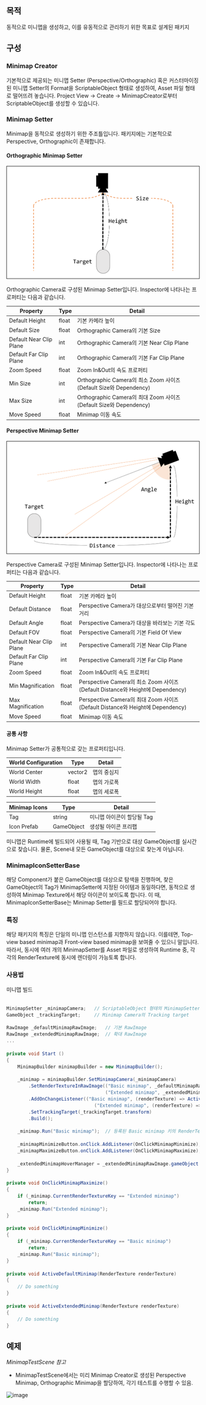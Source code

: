 ## 목적

동적으로 미니맵을 생성하고, 이를 유동적으로 관리하기 위한 목표로 설계된 패키지

## 구성

### Minimap Creator

기본적으로 제공되는 미니맵 Setter (Perspective/Orthographic) 혹은 커스터마이징된 미니맵 Setter의 Format을 ScriptableObject 형태로 생성하여, Asset 파일 형태로 떨어뜨려 놓습니다. Project View -> Create -> MinimapCreator로부터 ScriptableObject를 생성할 수 있습니다.

### Minimap Setter

Minimap을 동적으로 생성하기 위한 주조틀입니다. 패키지에는 기본적으로 Perspective, Orthographic이 존재합니다.

#### Orthographic Minimap Setter

![image](./Resources/Images/Readme/Orthographic_00.png)

Orthographic Camera로 구성된 Minimap Setter입니다. Inspector에 나타나는 프로퍼티는 다음과 같습니다.

| Property                | Type  | Detail                                                            |
|-------------------------|-------|-------------------------------------------------------------------|
| Default Height          | float | 기본 카메라 높이                                                   |
| Default Size            | float | Orthographic Camera의 기본 Size                                   |
| Default Near Clip Plane | int   | Orthographic Camera의 기본 Near Clip Plane                        |
| Default Far Clip Plane  | int   | Orthographic Camera의 기본 Far Clip Plane                         |
| Zoom Speed              | float | Zoom In&Out의 속도 프로퍼티                                        |
| Min Size                | int   | Orthographic Camera의 최소 Zoom 사이즈 (Default Size와 Dependency) |
| Max Size                | int   | Orthographic Camera의 최대 Zoom 사이즈 (Default Size와 Dependency) |
| Move Speed              | float | Minimap 이동 속도                                                 |

#### Perspective Minimap Setter

![image](./Resources/Images/Readme/Perspective_00.png)

Perspective Camera로 구성된 Minimap Setter입니다. Inspector에 나타나는 프로퍼티는 다음과 같습니다.

| Property                | Type  | Detail                                                                        |
|-------------------------|-------|-------------------------------------------------------------------------------|
| Default Height          | float | 기본 카메라 높이                                                               |
| Default Distance        | float | Perspective Camera가 대상으로부터 떨어진 기본 거리                              |
| Default Angle           | float | Perspective Camera가 대상을 바라보는 기본 각도                                  |
| Default FOV             | float | Perspective Camera의 기본 Field Of View                                       |
| Default Near Clip Plane | int   | Perspective Camera의 기본 Near Clip Plane                                     |
| Default Far Clip Plane  | int   | Perspective Camera의 기본 Far Clip Plane                                      |
| Zoom Speed              | float | Zoom In&Out의 속도 프로퍼티                                                    |
| Min Magnification       | float | Perspective Camera의 최소 Zoom 사이즈 (Default Distance와 Height에 Dependency) |
| Max Magnification       | float | Perspective Camera의 최대 Zoom 사이즈 (Default Distance와 Height에 Dependency) |
| Move Speed              | float | Minimap 이동 속도                                                             |

#### 공통 사항

Minimap Setter가 공통적으로 갖는 프로퍼티입니다.

| World Configuration | Type    | Detail     |
|---------------------|---------|------------|
| World Center        | vector2 | 맵의 중심지 |
| World Width         | float   | 맵의 가로폭 |
| World Height        | float   | 맵의 세로폭 |

| Minimap Icons | Type       | Detail                   |
|---------------|------------|--------------------------|
| Tag           | string     | 미니맵 아이콘이 할당될 Tag |
| Icon Prefab   | GameObject | 생성될 아이콘 프리팹       |

미니맵은 Runtime에 빌드되어 사용될 때, Tag 기반으로 대상 GameObject를 실시간으로 찾습니다. 물론, Scene내 모든 GameObject를 대상으로 찾는게 아닙니다.

### MinimapIconSetterBase

해당 Component가 붙은 GameObject를 대상으로 탐색을 진행하며, 찾은 GameObject의 Tag가 MinimapSetter에 지정된 아이템과 동일하다면, 동적으로 생성하여 Minimap Texture에서 해당 아이콘이 보이도록 합니다. 이 때, MinimapIconSetterBase는 Minimap Setter를 필드로 할당되어야 합니다.

### 특징

해당 패키지의 특징은 단일의 미니맵 인스턴스를 지향하지 않습니다. 이를테면, Top-view based minimap과 Front-view based minimap을 보여줄 수 있으니 말입니다. 따라서, 동시에 여러 개의 MinimapSetter를 Asset 파일로 생성하여 Runtime 중, 각각의 RenderTexture에 동시에 렌더링이 가능토록 합니다.

### 사용법

미니맵 빌드

```csharp

MinimapSetter _minimapCamera;   // ScriptableObject 형태의 MinimapSetter
GameObject _trackingTarget;     // Minimap Camera의 Tracking target

RawImage _defaultMinimapRawImage;   // 기본 RawImage
RawImage _extendedMinimapRawImage;  // 확대 RawImage
...

private void Start ()
{
    MinimapBuilder minimapBuilder = new MinimapBuilder();

    _minimap = minimapBuilder.SetMinimapCamera(_minimapCamera)
        .SetRenderTextureInRawImage(("Basic minimap", _defaultMinimapRawImage),     // 한 미니맵은 여러 RenderTexture를 가질 수 있음
                                    ("Extended minimap", _extendedMinimapRawImage)) // Basic minimap키와 Extended minimap키의 RenderTexture들이 등록됨
        .AddOnChangeListener(("Basic minimap", (renderTexture) => ActiveDefaultMinimap(renderTexture)), // 각 키의 RenderTexture가 활성화 되었을 때, 발생될 이벤트 등록
                                ("Extended minimap", (renderTexture) => ActiveExtendedMinimap(renderTexture)))
        .SetTrackingTarget(_trackingTarget.transform)
        .Build();

    _minimap.Run("Basic minimap");  // 등록된 Basic minimap 키의 RenderTexture 활성화

    _minimapMinimizeButton.onClick.AddListener(OnClickMinimapMinimize);
    _minimapMaximizeButton.onClick.AddListener(OnClickMinimapMaximize);

    _extendedMinimapHoverManager = _extendedMinimapRawImage.gameObject.AddComponent<RawImageHoverManager>();
}

private void OnClickMinimapMaximize()
{
    if (_minimap.CurrentRenderTextureKey == "Extended minimap")
        return;
    _minimap.Run("Extended minimap");
}

private void OnClickMinimapMinimize()
{
    if (_minimap.CurrentRenderTextureKey == "Basic minimap")
        return;
    _minimap.Run("Basic minimap");
}

private void ActiveDefaultMinimap(RenderTexture renderTexture)
{
    // Do something
}

private void ActiveExtendedMinimap(RenderTexture renderTexture)
{
    // Do something
}

```

## 예제

*MinimapTestScene 참고*

- MinimapTestScene에서는 미리 Minimap Creator로 생성된 Perspective Minimap, Orthographic Minimap을 할당하여, 각기 테스트를 수행할 수 있음.

![image](./Resources/Images/Readme/minimaportho00.gif)